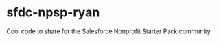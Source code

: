 sfdc-npsp-ryan
==============

Cool code to share for the Salesforce Nonprofit Starter Pack community.